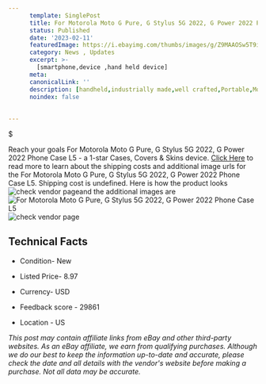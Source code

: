 ```yaml
---
      template: SinglePost
      title: For Motorola Moto G Pure, G Stylus 5G 2022, G Power 2022 Phone Case  L5
      status: Published
      date: '2023-02-11'
      featuredImage: https://i.ebayimg.com/thumbs/images/g/Z9MAAOSw5T9i3klz/s-l225.jpg
      category: News , Updates
      excerpt: >-
        [smartphone,device ,hand held device]
      meta:
      canonicalLink: ''
      description: [handheld,industrially made,well crafted,Portable,Mobile,Compact,Convenient,Lightweight,Maneuverable,Man-portable,Miniature,Carriable,Hand-held,Light,Holdable,Transportable,Mobile device,Pocket-sized,On-the-go,Wireless,Cordless,Compact size,Convenient size, smartphone,device ,hand held device]
      noindex: false
      
        
---
```

$

Reach your goals For Motorola Moto G Pure, G Stylus 5G 2022, G Power 2022 Phone Case  L5 - a 1-star Cases, Covers & Skins device. [Click Here](https://www.ebay.com/itm/155090688548?hash=item241c201a24%3Ag%3AZ9MAAOSw5T9i3klz&mkevt=1&mkcid=1&mkrid=711-53200-19255-0&campid=%253CePNCampaignId%253E&customid=%253CreferenceId%253E&toolid=10049) to read more to learn about the shipping costs and additional image urls for the For Motorola Moto G Pure, G Stylus 5G 2022, G Power 2022 Phone Case  L5. Shipping cost is undefined. Here is how the product looks ![check vendor page](https://i.ebayimg.com/thumbs/images/g/Z9MAAOSw5T9i3klz/s-l225.jpg)and the additional images are![For Motorola Moto G Pure, G Stylus 5G 2022, G Power 2022 Phone Case  L5](https://i.ebayimg.com/images/g/Z9MAAOSw5T9i3klz/s-l1200.jpg)![check vendor page](https://origin-galleryplus.ebayimg.com/ws/web/155090688548_2_0_1/225x225.jpg,https://origin-galleryplus.ebayimg.com/ws/web/155090688548_3_0_1/225x225.jpg)



 ## Technical Facts 



     
      

 - Condition- New 


      

 - Listed Price- 8.97 


      

 - Currency- USD 


      

 - Feedback score - 29861 


      

 - Location - US 


      
      

 *_This post may contain affiliate links from eBay and other third-party websites. As an eBay affiliate, we earn from qualifying purchases. Although we do our best to keep the information up-to-date and accurate, please check the date and all details with the vendor's website before making a purchase. Not all data may be accurate._*






